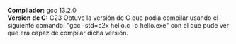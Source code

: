 **Compilador:** gcc 13.2.0 <br>
**Version de C:** C23
Obtuve la versión de C que podía compilar usando el siguiente comando: "gcc -std=c2x hello.c -o hello.exe" con el que pude ver que era capaz de compilar dicha versión.

